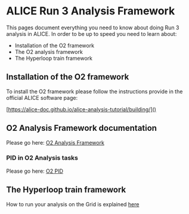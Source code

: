 # ALICE Run 3 Analysis Framework

This pages document everything you need to know about doing Run 3 analysis in ALICE. In order to be up to speed you need to learn about:
* Installation of the O2 framework
* The O2 analysis framework
* The Hyperloop train framework

## Installation of the O2 framework

To install the O2 framework please follow the instructions provide in the official ALICE software page:

[https://alice-doc.github.io/alice-analysis-tutorial/building/]()

## O2 Analysis Framework documentation

Please go here: [O2 Analysis Framework](framework.md)

### PID in O2 Analysis tasks

Please go here: [O2 PID](pid.md)

## The Hyperloop train framework

How to run your analysis on the Grid is explained [here](hyperloop.md)
